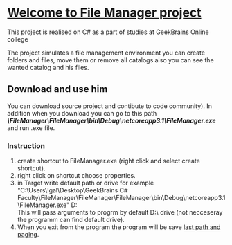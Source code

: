 # <ins>Welcome to File Manager project</ins> 
This project is realised on C# as a part of studies at GeekBrains Online college

The project simulates a file management environment you can create folders and files, move them or remove all catalogs also you can see the wanted catalog and his files.

## Download and use him
You can download source project and contibute to code community).
In addition when you download you can go to this path **_\FileManager\FileManager\bin\Debug\netcoreapp3.1\FileManager.exe_** and run .exe file.

### Instruction
1) create shortcut to FileManager.exe (right click and select create shortcut).
2) right click on shortcut choose properties.
3) in Target write default path or drive for example "C:\Users\Igal\Desktop\GeekBrains C# Faculty\FileManager\FileManager\FileManager\bin\Debug\netcoreapp3.1\FileManager.exe" D:\
This will pass arguments to progrm by default D:\ drive (not necceseray the programm can find default drive).
4) When you exit from the program the program will be save <ins>last path and paging</ins>.
